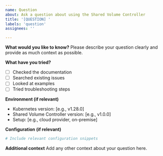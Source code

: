```yaml
---
name: Question
about: Ask a question about using the Shared Volume Controller
title: '[QUESTION] '
labels: 'question'
assignees: ''

---
```


**What would you like to know?**
Please describe your question clearly and provide as much context as possible.

**What have you tried?**
- [ ] Checked the documentation
- [ ] Searched existing issues
- [ ] Looked at examples
- [ ] Tried troubleshooting steps

**Environment (if relevant)**
- Kubernetes version: [e.g., v1.28.0]
- Shared Volume Controller version: [e.g., v1.0.0]
- Setup: [e.g., cloud provider, on-premise]

**Configuration (if relevant)**
```yaml
# Include relevant configuration snippets
```

**Additional context**
Add any other context about your question here.
